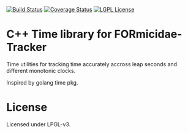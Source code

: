 [![Build Status][build-status-shield]][build-status-url]
[![Coverage Status][coverage-status-shield]][coverage-status-url]
[![LGPL License][license-shield]][license-url]

# C++ Time library for FORmicidae-Tracker

Time utilities for tracking time accurately accross leap seconds and
different monotonic clocks.

Inspired by golang time pkg.

# License

Licensed under LPGL-v3.




<!-- MARKDOWN LINKS & IMAGES -->
<!-- https://www.markdownguide.org/basic-syntax/#reference-style-links -->
[build-status-shield]: https://img.shields.io/travis/com/formicidae-tracker/time/master?style=flat-square
[build-status-url]: https://travis-ci.com/formicidae-tracker/time
[coverage-status-shield]: https://img.shields.io/coveralls/github/formicidae-tracker/time?style=flat-square
[coverage-status-url]: https://coveralls.io/github/formicidae-tracker/time
[license-shield]: https://img.shields.io/github/license/formicidae-tracker/time.svg?style=flat-square
[license-url]: https://github.com/formicidae-tracker/time/blob/master/COPYING.LESSER

